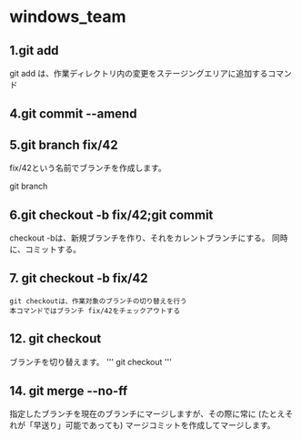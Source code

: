# windows_team

## 1.git add
git add は、作業ディレクトリ内の変更をステージングエリアに追加するコマンド

## 4.git commit --amend

## 5.git branch fix/42
fix/42という名前でブランチを作成します。

git branch <branchname>

## 6.git checkout -b fix/42;git commit
checkout -bは、新規ブランチを作り、それをカレントブランチにする。
同時に、コミットする。

## 7. git checkout -b fix/42
	git checkoutは、作業対象のブランチの切り替えを行う
	本コマンドではブランチ fix/42をチェックアウトする

## 12. git checkout
ブランチを切り替えます。
'''
git checkout <branch>
'''

## 14. git merge --no-ff
指定したブランチを現在のブランチにマージしますが、その際に常に (たとえそれが「早送り」可能であっても) マージコミットを作成してマージします。
